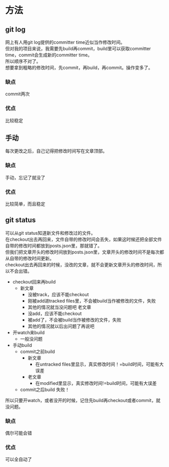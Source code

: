 [mTime]:#(1534588648280)
<!---
想了好久，找到了一个不完美的方法
--->

# 方法
## git log
网上有人用git log提供的committer time近似当作修改时间。  
但对我的项目来说，我需要先build再commit，build里可以获取committer time，commit会生成新的committer time。  
所以顺序不对了。  
想要拿到粗略的修改时间，先commit，再build，再commit。操作变多了。  
### 缺点
commit两次
### 优点
比较稳定
## 手动
每次更改之后，自己记得把修改时间写在文章顶部。
### 缺点
手动，忘记了就没了
### 优点
比较简单，而且稳定
## git status
可以从git status知道新文件和修改过的文件。  
在checkout出去再回来，文件自带的修改时间会丢失，如果这时候还把全部文件自带的修改时间都放到posts.json里，那就错了。  
但我们把文章开头的修改时间放到posts.json里，文章开头的修改时间不是每次都从自带的修改时间更新。  
checkout出去再回来的时候，没改的文章，就不会更新文章开头的修改时间，所以不会出错。   

* checkout回来再build
	* 新文章
		* 没被track，应该不能checkout
		* 刚被add进tracked files里，不会被build当作被修改的文件，失败
		* 其他的情况就当没问题吧
	老文章
		* 没add，应该不能checkout
		* 被add了，不会被build当作被修改的文件，失败
		* 其他的情况就以后出问题了再说吧
* 开watch来build
	* 一般没问题
* 手动build
	* commit之前build
		* 新文章
			* 在untracked files里显示，真实修改时间！=build时间，可能有大误差
		* 老文章
			* 在modified里显示，真实修改时间!=build时间，可能有大误差
	* commit之后build
		失败！

所以只要开watch，或者没开的时候，记住先build再checkout或者commit，就没问题。  
### 缺点
偶尔可能会错
### 优点
可以全自动了